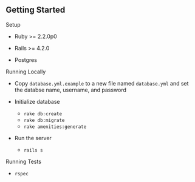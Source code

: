 ## Getting Started

Setup

* Ruby >= 2.2.0p0

* Rails >= 4.2.0

* Postgres

Running Locally

* Copy `database.yml.example` to a new file named `database.yml` and set the databse name, username, and password

* Initialize database
  * `rake db:create`
  * `rake db:migrate`
  * `rake amenities:generate`

* Run the server
  * `rails s`

Running Tests

* `rspec`
